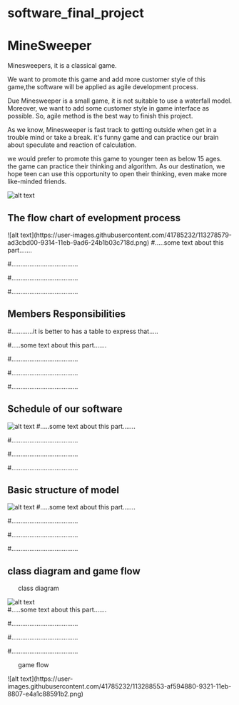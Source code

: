 # software_final_project

<h1>MineSweeper</h1>
 

Minesweepers, it is a classical game. 

We want to promote this game and add more customer style of this game,the software will be applied as agile development process. 

Due Minesweeper is a small game, it is not suitable to use a waterfall model. Moreover, we want to add some customer style in game interface as possible. So, agile method is the best way to finish this project. 

As we know, Minesweeper is fast track to getting outside when get in a trouble mind or take a break. it's funny game and can practice our brain about speculate and reaction of calculation. 

we would prefer to promote this game to younger teen as below 15 ages. the game can practice their thinking and algorithm. As our destination, we hope teen can use this opportunity to open their thinking, even make more like-minded friends.  

![alt text](https://user-images.githubusercontent.com/41785232/113291359-820e9980-9325-11eb-89fd-81527d2c2105.png)
 
 
 
 
<h2>The flow chart of evelopment process</h2>
![alt text](https://user-images.githubusercontent.com/41785232/113278579-ad3cbd00-9314-11eb-9ad6-24b1b03c718d.png)
#.....some text about this part.......

#.....................................

#.....................................

#..................................... 

 
<h2>Members Responsibilities</h2>
#............it is better to has a table to express that.....

#.....some text about this part.......

#.....................................

#.....................................

#..................................... 
 
 
 
 
 
 
<h2>Schedule of our software</h2>

![alt text](https://user-images.githubusercontent.com/41785232/113278930-191f2580-9315-11eb-867c-a2380e7bf04b.png)
#.....some text about this part.......

#.....................................

#.....................................

#..................................... 
 
 
 
<h2>Basic structure of model</h2>

![alt text](https://user-images.githubusercontent.com/41785232/113290061-ab2e2a80-9323-11eb-9073-757c2e8afbf3.png)
#.....some text about this part.......

#.....................................

#.....................................

#..................................... 
 
 
<h2>class diagram and game flow</h2>
<ul>class diagram</ul>

![alt text](https://user-images.githubusercontent.com/41785232/113287056-9cde0f80-931f-11eb-8995-a8be4f761703.png)  
#.....some text about this part.......

#.....................................

#.....................................

#..................................... 
 
 
<ul>game flow</ul>
![alt text](https://user-images.githubusercontent.com/41785232/113288553-af594880-9321-11eb-8807-e4a1c88591b2.png)
   
 
 


 


 

  


